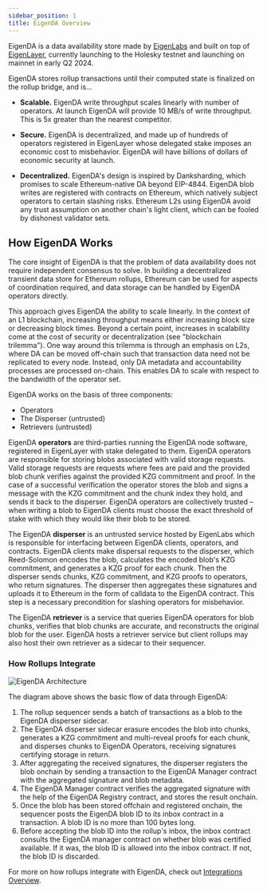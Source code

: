 ```yaml
---
sidebar_position: 1
title: EigenDA Overview
---
```


EigenDA is a data availability store made by
[EigenLabs][ref1] and built on top of
[EigenLayer][ref2], currently launching to the
Holesky testnet and launching on mainnet in early Q2 2024.

EigenDA stores rollup transactions until their computed state is
finalized on the rollup bridge, and is...

* **Scalable.** EigenDA write throughput scales linearly with number of
operators. At launch EigenDA will provide 10 MB/s of write throughput. This is
5x greater than the nearest competitor.

* **Secure.** EigenDA is decentralized, and made up of hundreds of operators
registered in EigenLayer whose delegated stake imposes an economic cost to
misbehavior. EigenDA will have billions of dollars of economic security at
launch.

* **Decentralized.** EigenDA's design is inspired by Danksharding, which
promises to scale Ethereum-native DA beyond EIP-4844. EigenDA blob writes are
registered with contracts on Ethereum, which natively subject operators to
certain slashing risks. Ethereum L2s using EigenDA avoid any trust assumption on
another chain's light client, which can be fooled by dishonest validator sets.

## How EigenDA Works

The core insight of EigenDA is that the problem of data availability does not
require independent consensus to solve. In building a decentralized transient
data store for Ethereum rollups, Ethereum can be used for aspects of
coordination required, and data storage can be handled by EigenDA operators
directly.

This approach gives EigenDA the ability to scale linearly. In the context of an
L1 blockchain, increasing throughput means either increasing block size or
decreasing block times. Beyond a certain point, increases in scalability come at
the cost of security or decentralization (see "blockchain trilemma"). One way
around this trilemma is through an emphasis on L2s, where DA can be moved
off-chain such that transaction data need not be replicated to every node.
Instead, only DA metadata and accountability processes are processed on-chain.
This enables DA to scale with respect to the bandwidth of the operator set.

EigenDA works on the basis of three components:

* Operators
* The Disperser (untrusted)
* Retrievers (untrusted)

EigenDA **operators** are third-parties running the EigenDA node software,
registered in EigenLayer with stake delegated to them. EigenDA operators are
responsible for storing blobs associated with valid storage requests. Valid
storage requests are requests where fees are paid and the provided blob chunk
verifies against the provided KZG commitment and proof. In the case of a
successful verification the operator stores the blob and signs a message with
the KZG commitment and the chunk index they hold, and sends it back to the
disperser. EigenDA operators are collectively trusted – when writing a blob to
EigenDA clients must choose the exact threshold of stake with which they would
like their blob to be stored.

The EigenDA **disperser** is an untrusted service hosted by EigenLabs which is
responsible for interfacing between EigenDA clients, operators, and contracts.
EigenDA clients make dispersal requests to the disperser, which Reed-Solomon
encodes the blob, calculates the encoded blob's KZG commitment, and generates a
KZG proof for each chunk. Then the disperser sends chunks, KZG commitment, and
KZG proofs to operators, who return signatures. The disperser then aggregates
these signatures and uploads it to Ethereum in the form of calldata to the
EigenDA contract. This step is a necessary precondition for slashing operators
for misbehavior.

The EigenDA **retriever** is a service that queries EigenDA operators for blob
chunks, verifies that blob chunks are accurate, and reconstructs the original
blob for the user. EigenDA hosts a retriever service but client rollups may also
host their own retriever as a sidecar to their sequencer.

### How Rollups Integrate

![EigenDA Architecture][ref3]

The diagram above shows the basic flow of data through EigenDA:

1. The rollup sequencer sends a batch of transactions as a blob to the EigenDA
disperser sidecar.
2. The EigenDA disperser sidecar erasure encodes the blob into chunks, generates a KZG
commitment and multi-reveal proofs for each chunk, and disperses chunks to
EigenDA Operators, receiving signatures certifying storage in return.
3. After aggregating the received signatures, the disperser registers the blob
onchain by sending a transaction to the EigenDA Manager contract with the
aggregated signature and blob metadata.
4. The EigenDA Manager contract verifies the aggregated signature with the help
of the EigenDA Registry contract, and stores the result onchain.
5. Once the blob has been stored offchain and registered onchain, the
sequencer posts the EigenDA blob ID to its inbox contract in a transaction. A
blob ID is no more than 100 bytes long.
6. Before accepting the blob ID into the rollup's inbox, the inbox contract
consults the EigenDA manager contract on whether blob was certified available.
If it was, the blob ID is allowed into the inbox contract. If not, the blob ID
is discarded.

For more on how rollups integrate with EigenDA, check out [Integrations Overview][ref4].

[ref1]: https://www.eigenlayer.xyz/about
[ref2]: ../eigenlayer/overview/README.md
[ref3]: /img/eigenda/dispersal-flow-diagram.png
[ref4]: ./rollup-guides/integrations-overview.md